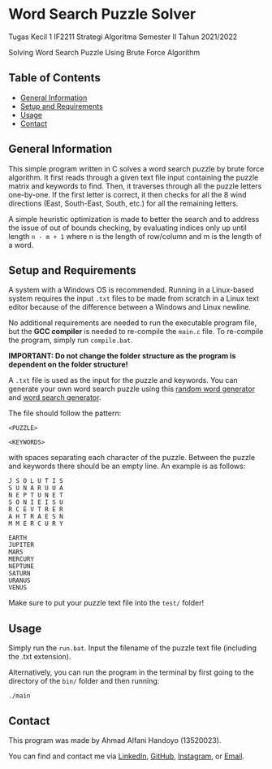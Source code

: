# Word Search Puzzle Solver
Tugas Kecil 1 IF2211 Strategi Algoritma Semester II Tahun 2021/2022

Solving Word Search Puzzle Using Brute Force Algorithm

## Table of Contents
* [General Information](#general-information)
* [Setup and Requirements](#setup-and-requirements)
* [Usage](#usage)
* [Contact](#contact)

## General Information
This simple program written in C solves a word search puzzle by brute force algorithm. It first reads through a given text file input containing the puzzle matrix and keywords to find. Then, it traverses through all the puzzle letters one-by-one. If the first letter is correct, it then checks for all the 8 wind directions (East, South-East, South, etc.) for all the remaining letters.

A simple heuristic optimization is made to better the search and to address the issue of out of bounds checking, by evaluating indices only up until length `n - m + 1` where n is the length of row/column and m is the length of a word.

## Setup and Requirements
A system with a Windows OS is recommended. Running in a Linux-based system requires the input `.txt` files to be made from scratch in a Linux text editor because of the difference between a Windows and Linux newline.

No additional requirements are needed to run the executable program file, but the <b>GCC compiler</b> is needed to re-compile the `main.c` file. To re-compile the program, simply run `compile.bat`.

<b>IMPORTANT: Do not change the folder structure as the program is dependent on the folder structure!</b>

A `.txt` file is used as the input for the puzzle and keywords. You can generate your own word search puzzle using this <a href="https://randomwordgenerator.com/">random word generator</a> and <a href="https://tools.atozteacherstuff.com/word-search-maker/wordsearch.php">word search generator</a>.

The file should follow the pattern:
```
<PUZZLE>

<KEYWORDS>
```
with spaces separating each character of the puzzle. Between the puzzle and keywords there should be an empty line. An example is as follows:
```
J S O L U T I S
S U N A R U U A
N E P T U N E T
S O N I E I S U
R C E V T R E R
A H T R A E S N
M M E R C U R Y

EARTH
JUPITER
MARS
MERCURY
NEPTUNE
SATURN
URANUS
VENUS
```

Make sure to put your puzzle text file into the `test/` folder!

## Usage
Simply run the `run.bat`. Input the filename of the puzzle text file (including the .txt extension).

Alternatively, you can run the program in the terminal by first going to the directory of the `bin/` folder and then running:
```
./main
```

## Contact
This program was made by Ahmad Alfani Handoyo (13520023).

You can find and contact me via <a href="http://www.linkedin.com/in/ahmad-alfani-handoyo/">LinkedIn</a>, <a href="http://github.com/blueguy42">GitHub</a>, <a href="http://www.instagram.com/afanhandoyo/">Instagram</a>, or <a href="mailto:ahmadalfanihandoyo1@gmail.com">Email</a>.
